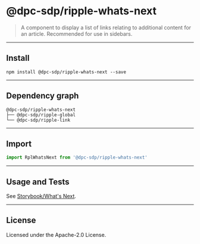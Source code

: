 # @dpc-sdp/ripple-whats-next

> A component to display a list of links relating to additional content for an
article. Recommended for use in sidebars.

--------------------------------------------------------------------------------

## Install

```shell
npm install @dpc-sdp/ripple-whats-next --save
```

--------------------------------------------------------------------------------

## Dependency graph

```shell
@dpc-sdp/ripple-whats-next
├── @dpc-sdp/ripple-global
└── @dpc-sdp/ripple-link
```

--------------------------------------------------------------------------------

## Import

```js
import RplWhatsNext from '@dpc-sdp/ripple-whats-next'
```

--------------------------------------------------------------------------------

## Usage and Tests

See [Storybook/What's Next](https://ripple.sdp.vic.gov.au/?selectedKind=Molecules/WhatsNext&selectedStory=What%5C's%20Next).

--------------------------------------------------------------------------------

## License

Licensed under the Apache-2.0 License.
